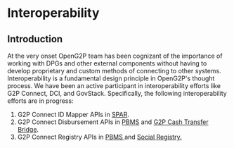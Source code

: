 # Interoperability

## Introduction

At the very onset OpenG2P team has been cognizant of the importance of working with DPGs and other external components without having to develop proprietary and custom methods of connecting to other systems. Interoperability is a fundamental design principle in OpenG2P's thought process. We have been an active participant in interoperability efforts like G2P Connect, DCI, and GovStack. Specifically, the following interoperability efforts are in progress:

1. G2P Connect ID Mapper APIs in [SPAR](modules/social-payments-account-registry-spar.md).
2. G2P Connect Disbursement APIs in [PBMS](modules/program-and-beneficiary-management-system/) and [G2P Cash Transfer Bridge](modules/g2p-cash-transfer-bridge/).
3. G2P Connect Registry APIs in [PBMS ](modules/program-and-beneficiary-management-system/)and [Social Registry.](modules/social-registry.md)
